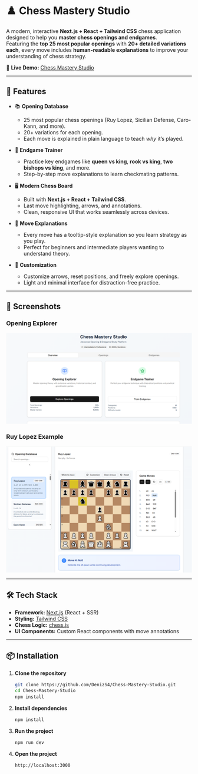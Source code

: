 # ♟️ Chess Mastery Studio

A modern, interactive **Next.js + React + Tailwind CSS** chess application designed to help you **master chess openings and endgames**.  
Featuring the **top 25 most popular openings** with **20+ detailed variations each**, every move includes **human-readable explanations** to improve your understanding of chess strategy.

🔗 **Live Demo:** [Chess Mastery Studio](https://chess-mastery-studio.vercel.app/)

---

## 🚀 Features

- 📚 **Opening Database**  
  - 25 most popular chess openings (Ruy Lopez, Sicilian Defense, Caro-Kann, and more).  
  - 20+ variations for each opening.  
  - Each move is explained in plain language to teach *why* it’s played.

- 🎯 **Endgame Trainer**  
  - Practice key endgames like **queen vs king**, **rook vs king**, **two bishops vs king**, and more.  
  - Step-by-step move explanations to learn checkmating patterns.

- 🖥️ **Modern Chess Board**  
  - Built with **Next.js + React + Tailwind CSS**.  
  - Last move highlighting, arrows, and annotations.  
  - Clean, responsive UI that works seamlessly across devices.

- 📝 **Move Explanations**  
  - Every move has a tooltip-style explanation so you learn strategy as you play.  
  - Perfect for beginners and intermediate players wanting to understand theory.

- 🎨 **Customization**  
  - Customize arrows, reset positions, and freely explore openings.  
  - Light and minimal interface for distraction-free practice.

---

## 📸 Screenshots

### Opening Explorer
![Opening Explorer](public/screenshot.png)

### Ruy Lopez Example
![Ruy Lopez Screenshot](public/screenshot1.png)

---

## 🛠️ Tech Stack

- **Framework:** [Next.js](https://nextjs.org/) (React + SSR)
- **Styling:** [Tailwind CSS](https://tailwindcss.com/)  
- **Chess Logic:** [chess.js](https://github.com/jhlywa/chess.js)  
- **UI Components:** Custom React components with move annotations  

---
## 📦 Installation

1. **Clone the repository**
   ```bash
   git clone https://github.com/DenizS4/Chess-Mastery-Studio.git
   cd Chess-Mastery-Studio
   npm install

2. **Install dependencies**
   ```bash
   npm install
   
3. **Run the project**
   ```bash
   npm run dev

4. **Open the project**
   ```bash
   http://localhost:3000

